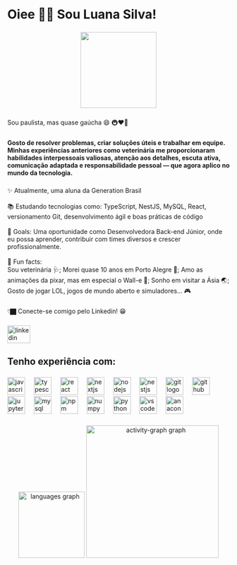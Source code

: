 <h1 align="left">Oiee 👋🏿 Sou Luana Silva!</h1>

###

<div align="center">
  <img height="172" src="https://media4.giphy.com/media/v1.Y2lkPTc5MGI3NjExYXdyOWNkdGRqOHBqeWo0cHhsbWJ5aG81dXF4Z2EydXB6dDB5ZGdtMiZlcD12MV9pbnRlcm5hbF9naWZfYnlfaWQmY3Q9Zw/l0ErWJjOflEbe22oU/giphy.gif"  />
</div>

###

<p align="left">Sou paulista, mas quase gaúcha 😄 🚇❤️🧉</p>

###

<h4 align="left">Gosto de resolver problemas, criar soluções úteis e trabalhar em equipe. Minhas experiências anteriores como veterinária me proporcionaram habilidades interpessoais valiosas, atenção aos detalhes, escuta ativa, comunicação adaptada e responsabilidade pessoal — que agora aplico no mundo da tecnologia.</h4>

###

<p align="left">✨ Atualmente, uma aluna da Generation Brasil<br><br>📚 Estudando tecnologias como: TypeScript, NestJS, MySQL, React, versionamento Git, desenvolvimento ágil e boas práticas de código<br><br>🎯 Goals: Uma oportunidade como Desenvolvedora Back-end Júnior, onde eu possa aprender, contribuir com times diversos e crescer profissionalmente.<br><br>🎲 Fun facts: <br>Sou veterinária 🩺; Morei quase 10 anos em Porto Alegre 🧉; Amo as animações da pixar, mas em especial o Wall-e 🌱; Sonho em visitar a Ásia 🌏; Gosto de jogar LOL, jogos de mundo aberto e simuladores... 🎮</p>

###

<p align="left">👇🏿 Conecte-se comigo pelo Linkedin! 😁</p>

###

<div align="left">
  <a href="https://www.linkedin.com/in/luanasilvadev/" target="_blank">
    <img src="https://raw.githubusercontent.com/maurodesouza/profile-readme-generator/master/src/assets/icons/social/linkedin/default.svg" width="52" height="40" alt="linkedin logo"  />
  </a>
</div>

###

<h2 align="left">Tenho experiência com:</h2>

###

<div align="left">
  <img src="https://cdn.jsdelivr.net/gh/devicons/devicon/icons/javascript/javascript-original.svg" height="40" alt="javascript logo"  />
  <img width="12" />
  <img src="https://cdn.jsdelivr.net/gh/devicons/devicon/icons/typescript/typescript-original.svg" height="40" alt="typescript logo"  />
  <img width="12" />
  <img src="https://cdn.jsdelivr.net/gh/devicons/devicon/icons/react/react-original.svg" height="40" alt="react logo"  />
  <img width="12" />
  <img src="https://cdn.jsdelivr.net/gh/devicons/devicon/icons/nextjs/nextjs-original.svg" height="40" alt="nextjs logo"  />
  <img width="12" />
  <img src="https://cdn.jsdelivr.net/gh/devicons/devicon/icons/nodejs/nodejs-original.svg" height="40" alt="nodejs logo"  />
  <img width="12" />
  <img src="https://cdn.jsdelivr.net/gh/devicons/devicon/icons/nestjs/nestjs-original.svg" height="40" alt="nestjs logo"  />
  <img width="12" />
  <img src="https://cdn.jsdelivr.net/gh/devicons/devicon/icons/git/git-original.svg" height="40" alt="git logo"  />
  <img width="12" />
  <img src="https://cdn.jsdelivr.net/gh/devicons/devicon/icons/github/github-original.svg" height="40" alt="github logo"  />
  <img width="12" />
  <img src="https://cdn.jsdelivr.net/gh/devicons/devicon/icons/jupyter/jupyter-original.svg" height="40" alt="jupyter logo"  />
  <img width="12" />
  <img src="https://cdn.jsdelivr.net/gh/devicons/devicon/icons/mysql/mysql-original.svg" height="40" alt="mysql logo"  />
  <img width="12" />
  <img src="https://cdn.jsdelivr.net/gh/devicons/devicon/icons/npm/npm-original-wordmark.svg" height="40" alt="npm logo"  />
  <img width="12" />
  <img src="https://cdn.jsdelivr.net/gh/devicons/devicon/icons/numpy/numpy-original.svg" height="40" alt="numpy logo"  />
  <img width="12" />
  <img src="https://cdn.jsdelivr.net/gh/devicons/devicon/icons/python/python-original.svg" height="40" alt="python logo"  />
  <img width="12" />
  <img src="https://cdn.jsdelivr.net/gh/devicons/devicon/icons/vscode/vscode-original.svg" height="40" alt="vscode logo"  />
  <img width="12" />
  <img src="https://cdn.jsdelivr.net/gh/devicons/devicon/icons/anaconda/anaconda-original.svg" height="40" alt="anaconda logo"  />
</div>

###

<div align="center">
  <img src="https://github-readme-stats.vercel.app/api/top-langs?username=LuanaTechVet&locale=en&hide_title=false&layout=compact&card_width=320&langs_count=5&theme=dracula&hide_border=false&order=2" height="150" alt="languages graph"  />
  <img src="https://github-readme-activity-graph.vercel.app/graph?username=LuanaTechVet&radius=16&theme=react&area=true&order=5" height="300" alt="activity-graph graph"  />
</div>

###
</div>

###
